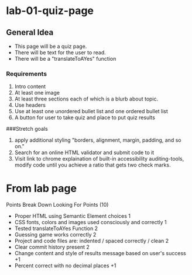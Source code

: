 # lab-01-quiz-page

## General Idea
- This page will be a quiz page.
- There will be text for the user to read.
- There will be a "translateToAYes" function

### Requirements
1) Intro content
1) At least one image
1) At least three sections each of which is a blurb about topic.
1) Use headers
1) Use at least one unordered bullet list and one ordered bullet list
1) A button for user to take quiz and place to put quiz results

###Stretch goals
1) apply additional styling "borders, alignment, margin, padding, and so on."
1) Search for an online HTML validator and submit code to it
1) Visit link to chrome explaination of built-in accessibility auditing-tools, modify code until you achieve a ratio that gets two check marks.

# From lab page
Points Break Down
Looking For	Points (10)

- Proper HTML using Semantic Element choices	1
- CSS fonts, colors and images used consciously and correctly	1
- Tested translateToAYes Function	2
- Guessing game works correctly	2
- Project and code files are: indented / spaced correctly / clean	2
- Clear commit history present	2
- Change content and style of results message based on user's success	+1
- Percent correct with no decimal places  +1